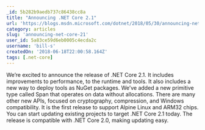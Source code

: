 ```yaml
---
_id: 5b282b9aedb737c86438cc8a
title: "Announcing .NET Core 2.1"
url: 'https://blogs.msdn.microsoft.com/dotnet/2018/05/30/announcing-net-core-2-1/'
category: articles
slug: 'announcing-net-core-21'
user_id: 5a83ce59d6eb0005c4ecda2c
username: 'bill-s'
createdOn: '2018-06-18T22:00:58.164Z'
tags: [.net-core]
---
```


We’re excited to announce the release of .NET Core 2.1. It includes improvements to performance, to the runtime and tools. It also includes a new way to deploy tools as NuGet packages. We’ve added a new primitive type called Span<T> that operates on data without allocations. There are many other new APIs, focused on cryptography, compression, and Windows compatibility. It is the first release to support Alpine Linux and ARM32 chips. You can start updating existing projects to target .NET Core 2.1 today. The release is compatible with .NET Core 2.0, making updating easy.


